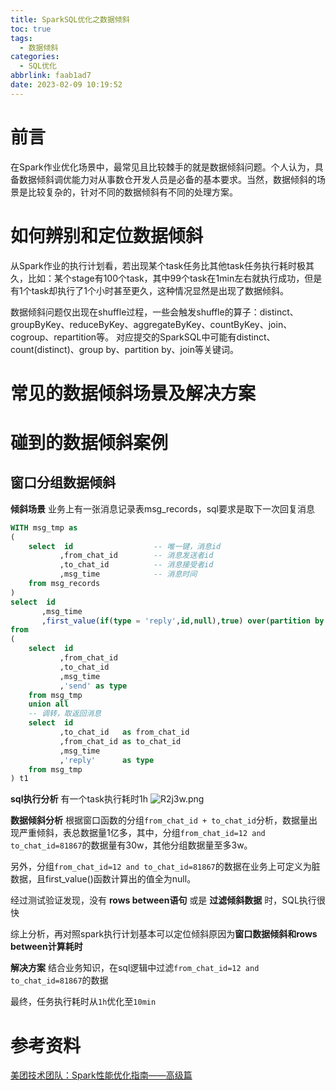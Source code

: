 ```yaml
---
title: SparkSQL优化之数据倾斜
toc: true
tags:
  - 数据倾斜
categories:
  - SQL优化
abbrlink: faab1ad7
date: 2023-02-09 10:19:52
---
```

# 前言
在Spark作业优化场景中，最常见且比较棘手的就是数据倾斜问题。个人认为，具备数据倾斜调优能力对从事数仓开发人员是必备的基本要求。当然，数据倾斜的场景是比较复杂的，针对不同的数据倾斜有不同的处理方案。

# 如何辨别和定位数据倾斜
从Spark作业的执行计划看，若出现某个task任务比其他task任务执行耗时极其久，比如：某个stage有100个task，其中99个task在1min左右就执行成功，但是有1个task却执行了1个小时甚至更久，这种情况显然是出现了数据倾斜。

数据倾斜问题仅出现在shuffle过程，一些会触发shuffle的算子：distinct、groupByKey、reduceByKey、aggregateByKey、countByKey、join、cogroup、repartition等。
对应提交的SparkSQL中可能有distinct、count(distinct)、group by、partition by、join等关键词。

# 常见的数据倾斜场景及解决方案



# 碰到的数据倾斜案例
## 窗口分组数据倾斜
**倾斜场景**
业务上有一张消息记录表msg_records，sql要求是取下一次回复消息
```sql
WITH msg_tmp as
(
    select  id                  -- 唯一键，消息id
           ,from_chat_id        -- 消息发送者id
           ,to_chat_id          -- 消息接受者id
           ,msg_time            -- 消息时间
    from msg_records
)
select  id
       ,msg_time
       ,first_value(if(type = 'reply',id,null),true) over(partition by from_chat_id,to_chat_id order by msg_time,id rows between 1 following and unbounded following) as reply_msg_id_n1t -- 取下一次回复消息
from
(
    select  id
           ,from_chat_id
           ,to_chat_id
           ,msg_time
           ,'send' as type
    from msg_tmp
    union all
    -- 调转，取返回消息
    select  id
           ,to_chat_id   as from_chat_id
           ,from_chat_id as to_chat_id
           ,msg_time
           ,'reply'      as type
    from msg_tmp
) t1
```

**sql执行分析**
有一个task执行耗时1h
![R2j3w.png](https://i.328888.xyz/2023/02/10/R2j3w.png)
 
**数据倾斜分析**
根据窗口函数的分组```from_chat_id + to_chat_id```分析，数据量出现严重倾斜，表总数据量1亿多，其中，分组```from_chat_id=12 and to_chat_id=81867```的数据量有30w，其他分组数据量至多3w。

另外，分组```from_chat_id=12 and to_chat_id=81867```的数据在业务上可定义为脏数据，且first_value()函数计算出的值全为null。

经过测试验证发现，没有 **rows between语句** 或是 **过滤倾斜数据** 时，SQL执行很快

综上分析，再对照spark执行计划基本可以定位倾斜原因为**窗口数据倾斜和rows between计算耗时**

**解决方案**
结合业务知识，在sql逻辑中过滤```from_chat_id=12 and to_chat_id=81867```的数据

最终，任务执行耗时从```1h```优化至```10min```



# 参考资料
[美团技术团队：Spark性能优化指南——高级篇](https://tech.meituan.com/2016/05/12/spark-tuning-pro.html)